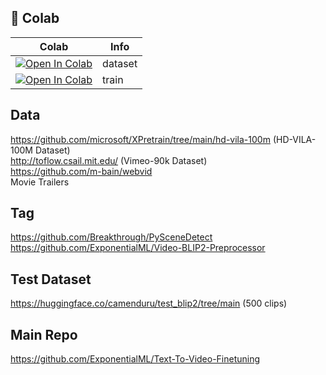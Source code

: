 ## 🦒 Colab

| Colab | Info
| --- | --- |
[![Open In Colab](https://colab.research.google.com/assets/colab-badge.svg)](https://colab.research.google.com/github/camenduru/Text-To-Video-Finetuning-colab/blob/main/dataset.ipynb) | dataset
[![Open In Colab](https://colab.research.google.com/assets/colab-badge.svg)](https://colab.research.google.com/github/camenduru/Text-To-Video-Finetuning-colab/blob/main/train.ipynb) | train

## Data
https://github.com/microsoft/XPretrain/tree/main/hd-vila-100m (HD-VILA-100M Dataset) <br />
http://toflow.csail.mit.edu/ (Vimeo-90k Dataset) <br /> 
https://github.com/m-bain/webvid <br />
Movie Trailers <br />

## Tag
https://github.com/Breakthrough/PySceneDetect <br />
https://github.com/ExponentialML/Video-BLIP2-Preprocessor <br />

## Test Dataset
https://huggingface.co/camenduru/test_blip2/tree/main (500 clips) <br />

## Main Repo
https://github.com/ExponentialML/Text-To-Video-Finetuning <br />
